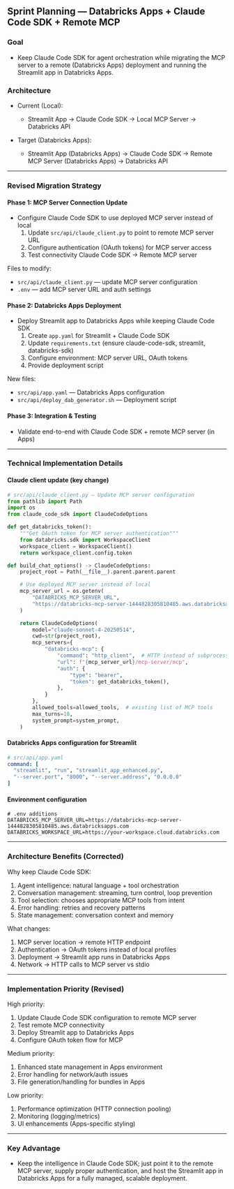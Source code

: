## Sprint Planning — Databricks Apps + Claude Code SDK + Remote MCP

### Goal

- Keep Claude Code SDK for agent orchestration while migrating the MCP server to a remote (Databricks Apps) deployment and running the Streamlit app in Databricks Apps.

### Architecture

- Current (Local):
  - Streamlit App → Claude Code SDK → Local MCP Server → Databricks API

- Target (Databricks Apps):
  - Streamlit App (Databricks Apps) → Claude Code SDK → Remote MCP Server (Databricks Apps) → Databricks API

---

### Revised Migration Strategy

#### Phase 1: MCP Server Connection Update

- Configure Claude Code SDK to use deployed MCP server instead of local
  1) Update `src/api/claude_client.py` to point to remote MCP server URL
  2) Configure authentication (OAuth tokens) for MCP server access
  3) Test connectivity Claude Code SDK → Remote MCP server

Files to modify:
- `src/api/claude_client.py` — update MCP server configuration
- `.env` — add MCP server URL and auth settings

#### Phase 2: Databricks Apps Deployment

- Deploy Streamlit app to Databricks Apps while keeping Claude Code SDK
  1) Create `app.yaml` for Streamlit + Claude Code SDK
  2) Update `requirements.txt` (ensure claude-code-sdk, streamlit, databricks-sdk)
  3) Configure environment: MCP server URL, OAuth tokens
  4) Provide deployment script

New files:
- `src/api/app.yaml` — Databricks Apps configuration
- `src/api/deploy_dab_generator.sh` — Deployment script

#### Phase 3: Integration & Testing

- Validate end-to-end with Claude Code SDK + remote MCP server (in Apps)

---

### Technical Implementation Details

#### Claude client update (key change)

```python
# src/api/claude_client.py — Update MCP server configuration
from pathlib import Path
import os
from claude_code_sdk import ClaudeCodeOptions

def get_databricks_token():
    """Get OAuth token for MCP server authentication"""
    from databricks.sdk import WorkspaceClient
    workspace_client = WorkspaceClient()
    return workspace_client.config.token

def build_chat_options() -> ClaudeCodeOptions:
    project_root = Path(__file__).parent.parent.parent

    # Use deployed MCP server instead of local
    mcp_server_url = os.getenv(
        "DATABRICKS_MCP_SERVER_URL",
        "https://databricks-mcp-server-1444828305810485.aws.databricksapps.com",
    )

    return ClaudeCodeOptions(
        model="claude-sonnet-4-20250514",
        cwd=str(project_root),
        mcp_servers={
            "databricks-mcp": {
                "command": "http_client",  # HTTP instead of subprocess/stdio
                "url": f"{mcp_server_url}/mcp-server/mcp",
                "auth": {
                    "type": "bearer",
                    "token": get_databricks_token(),
                },
            }
        },
        allowed_tools=allowed_tools,  # existing list of MCP tools
        max_turns=10,
        system_prompt=system_prompt,
    )
```

#### Databricks Apps configuration for Streamlit

```yaml
# src/api/app.yaml
command: [
  "streamlit", "run", "streamlit_app_enhanced.py",
  "--server.port", "8000", "--server.address", "0.0.0.0"
]
```

#### Environment configuration

```env
# .env additions
DATABRICKS_MCP_SERVER_URL=https://databricks-mcp-server-1444828305810485.aws.databricksapps.com
DATABRICKS_WORKSPACE_URL=https://your-workspace.cloud.databricks.com
```

---

### Architecture Benefits (Corrected)

Why keep Claude Code SDK:
1) Agent intelligence: natural language + tool orchestration
2) Conversation management: streaming, turn control, loop prevention
3) Tool selection: chooses appropriate MCP tools from intent
4) Error handling: retries and recovery patterns
5) State management: conversation context and memory

What changes:
1) MCP server location → remote HTTP endpoint
2) Authentication → OAuth tokens instead of local profiles
3) Deployment → Streamlit app runs in Databricks Apps
4) Network → HTTP calls to MCP server vs stdio

---

### Implementation Priority (Revised)

High priority:
1) Update Claude Code SDK configuration to remote MCP server
2) Test remote MCP connectivity
3) Deploy Streamlit app to Databricks Apps
4) Configure OAuth token flow for MCP

Medium priority:
1) Enhanced state management in Apps environment
2) Error handling for network/auth issues
3) File generation/handling for bundles in Apps

Low priority:
1) Performance optimization (HTTP connection pooling)
2) Monitoring (logging/metrics)
3) UI enhancements (Apps-specific styling)

---

### Key Advantage

- Keep the intelligence in Claude Code SDK; just point it to the remote MCP server, supply proper authentication, and host the Streamlit app in Databricks Apps for a fully managed, scalable deployment.


